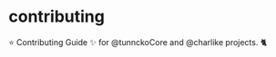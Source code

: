 # contributing
:star: Contributing Guide :sparkles: for @tunnckoCore and @charlike projects. :cat2: 
